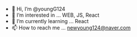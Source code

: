 - 👋 Hi, I’m @youngG124
- 👀 I’m interested in ... WEB, JS, React
- 🌱 I’m currently learning ... React
- 📫 How to reach me ... newyoung124@naver.com

<!---
youngG124/youngG124 is a ✨ special ✨ repository because its `README.md` (this file) appears on your GitHub profile.
You can click the Preview link to take a look at your changes.

- 📜 My blog https://blog.naver.com/newyoung124
--->
